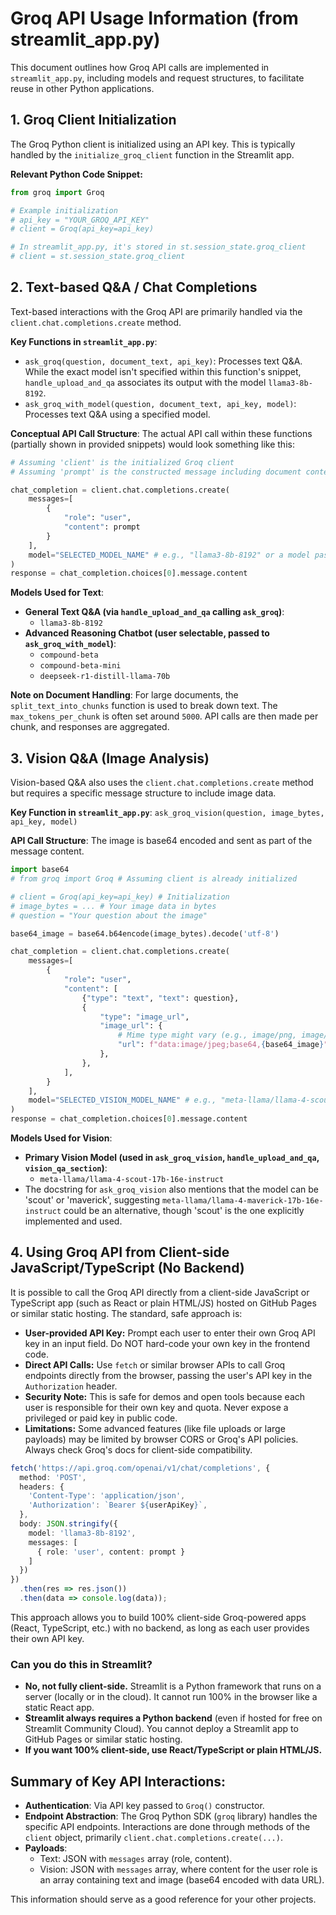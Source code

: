 # Groq API Usage Information (from streamlit_app.py)

This document outlines how Groq API calls are implemented in `streamlit_app.py`, including models and request structures, to facilitate reuse in other Python applications.

## 1. Groq Client Initialization

The Groq Python client is initialized using an API key. This is typically handled by the `initialize_groq_client` function in the Streamlit app.

**Relevant Python Code Snippet:**
```python
from groq import Groq

# Example initialization
# api_key = "YOUR_GROQ_API_KEY"
# client = Groq(api_key=api_key)

# In streamlit_app.py, it's stored in st.session_state.groq_client
# client = st.session_state.groq_client
```

## 2. Text-based Q&A / Chat Completions

Text-based interactions with the Groq API are primarily handled via the `client.chat.completions.create` method.

**Key Functions in `streamlit_app.py`**:
*   `ask_groq(question, document_text, api_key)`: Processes text Q&A. While the exact model isn't specified within this function's snippet, `handle_upload_and_qa` associates its output with the model `llama3-8b-8192`.
*   `ask_groq_with_model(question, document_text, api_key, model)`: Processes text Q&A using a specified model.

**Conceptual API Call Structure**:
The actual API call within these functions (partially shown in provided snippets) would look something like this:
```python
# Assuming 'client' is the initialized Groq client
# Assuming 'prompt' is the constructed message including document context and question

chat_completion = client.chat.completions.create(
    messages=[
        {
            "role": "user",
            "content": prompt
        }
    ],
    model="SELECTED_MODEL_NAME" # e.g., "llama3-8b-8192" or a model passed as an argument
)
response = chat_completion.choices[0].message.content
```

**Models Used for Text**:
*   **General Text Q&A (via `handle_upload_and_qa` calling `ask_groq`)**:
    *   `llama3-8b-8192`
*   **Advanced Reasoning Chatbot (user selectable, passed to `ask_groq_with_model`)**:
    *   `compound-beta`
    *   `compound-beta-mini`
    *   `deepseek-r1-distill-llama-70b`

**Note on Document Handling**:
For large documents, the `split_text_into_chunks` function is used to break down text. The `max_tokens_per_chunk` is often set around `5000`. API calls are then made per chunk, and responses are aggregated.

## 3. Vision Q&A (Image Analysis)

Vision-based Q&A also uses the `client.chat.completions.create` method but requires a specific message structure to include image data.

**Key Function in `streamlit_app.py`**: `ask_groq_vision(question, image_bytes, api_key, model)`

**API Call Structure**:
The image is base64 encoded and sent as part of the message content.
```python
import base64
# from groq import Groq # Assuming client is already initialized

# client = Groq(api_key=api_key) # Initialization
# image_bytes = ... # Your image data in bytes
# question = "Your question about the image"

base64_image = base64.b64encode(image_bytes).decode('utf-8')

chat_completion = client.chat.completions.create(
    messages=[
        {
            "role": "user",
            "content": [
                {"type": "text", "text": question},
                {
                    "type": "image_url",
                    "image_url": {
                        # Mime type might vary (e.g., image/png, image/jpeg)
                        "url": f"data:image/jpeg;base64,{base64_image}",
                    },
                },
            ],
        }
    ],
    model="SELECTED_VISION_MODEL_NAME" # e.g., "meta-llama/llama-4-scout-17b-16e-instruct"
)
response = chat_completion.choices[0].message.content
```

**Models Used for Vision**:
*   **Primary Vision Model (used in `ask_groq_vision`, `handle_upload_and_qa`, `vision_qa_section`)**:
    *   `meta-llama/llama-4-scout-17b-16e-instruct`
*   The docstring for `ask_groq_vision` also mentions that the model can be 'scout' or 'maverick', suggesting `meta-llama/llama-4-maverick-17b-16e-instruct` could be an alternative, though 'scout' is the one explicitly implemented and used.

## 4. Using Groq API from Client-side JavaScript/TypeScript (No Backend)

It is possible to call the Groq API directly from a client-side JavaScript or TypeScript app (such as React or plain HTML/JS) hosted on GitHub Pages or similar static hosting. The standard, safe approach is:

* **User-provided API Key:** Prompt each user to enter their own Groq API key in an input field. Do NOT hard-code your own key in the frontend code.
* **Direct API Calls:** Use `fetch` or similar browser APIs to call Groq endpoints directly from the browser, passing the user's API key in the `Authorization` header.
* **Security Note:** This is safe for demos and open tools because each user is responsible for their own key and quota. Never expose a privileged or paid key in public code.
* **Limitations:** Some advanced features (like file uploads or large payloads) may be limited by browser CORS or Groq's API policies. Always check Groq's docs for client-side compatibility.


```typescript
fetch('https://api.groq.com/openai/v1/chat/completions', {
  method: 'POST',
  headers: {
    'Content-Type': 'application/json',
    'Authorization': `Bearer ${userApiKey}`,
  },
  body: JSON.stringify({
    model: 'llama3-8b-8192',
    messages: [
      { role: 'user', content: prompt }
    ]
  })
})
  .then(res => res.json())
  .then(data => console.log(data));
```

This approach allows you to build 100% client-side Groq-powered apps (React, TypeScript, etc.) with no backend, as long as each user provides their own API key.


### Can you do this in Streamlit?

* **No, not fully client-side.** Streamlit is a Python framework that runs on a server (locally or in the cloud). It cannot run 100% in the browser like a static React app.
* **Streamlit always requires a Python backend** (even if hosted for free on Streamlit Community Cloud). You cannot deploy a Streamlit app to GitHub Pages or similar static hosting.
* **If you want 100% client-side, use React/TypeScript or plain HTML/JS.**

## Summary of Key API Interactions:

*   **Authentication**: Via API key passed to `Groq()` constructor.
*   **Endpoint Abstraction**: The Groq Python SDK (`groq` library) handles the specific API endpoints. Interactions are done through methods of the `client` object, primarily `client.chat.completions.create(...)`.
*   **Payloads**:
    *   Text: JSON with `messages` array (role, content).
    *   Vision: JSON with `messages` array, where content for the user role is an array containing text and image (base64 encoded with data URL).

This information should serve as a good reference for your other projects.
